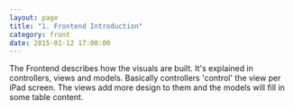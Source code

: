 ```yaml
---
layout: page
title: "1. Frontend Introduction"
category: front
date: 2015-01-12 17:00:00
---
```


The Frontend describes how the visuals are built. It's explained in controllers, views and models. Basically controllers 'control' the view per iPad screen. The views add more design to them and the models will fill in some table content.
